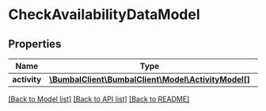 # CheckAvailabilityDataModel

## Properties
Name | Type | Description | Notes
------------ | ------------- | ------------- | -------------
**activity** | [**\BumbalClient\BumbalClient\Model\ActivityModel[]**](ActivityModel.md) |  | 

[[Back to Model list]](../README.md#documentation-for-models) [[Back to API list]](../README.md#documentation-for-api-endpoints) [[Back to README]](../README.md)


